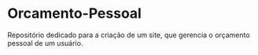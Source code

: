 # Orcamento-Pessoal
 Repositório dedicado para a criação de um site, que gerencia o orçamento pessoal de um usuário.
